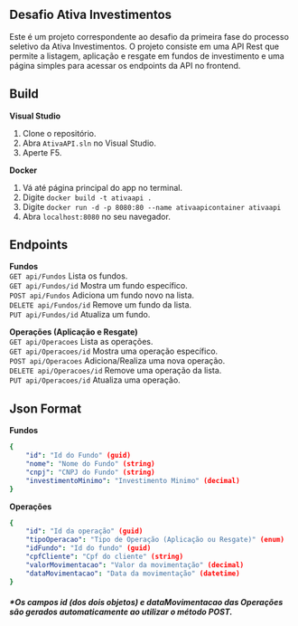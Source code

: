## Desafio Ativa Investimentos

Este é um projeto correspondente ao desafio da primeira fase do processo seletivo da Ativa Investimentos. O projeto consiste em uma API Rest que permite a listagem, aplicação e resgate em fundos de investimento e uma página simples para acessar os endpoints da API no frontend.


## Build
**Visual Studio**
1.  Clone o repositório.
2.  Abra `AtivaAPI.sln` no Visual Studio.
3.  Aperte F5.

**Docker**
1.  Vá até página principal do app no terminal.
2.  Digite `docker build -t ativaapi .`
3.  Digite `docker run -d -p 8080:80 --name ativaapicontainer ativaapi`
4.  Abra `localhost:8080` no seu navegador.

## Endpoints
 **Fundos**   
`GET api/Fundos` Lista os fundos.   
`GET api/Fundos/id` Mostra um fundo específico.   
`POST api/Fundos` Adiciona um fundo novo na lista.   
`DELETE api/Fundos/id` Remove um fundo da lista.   
`PUT api/Fundos/id` Atualiza um fundo.   

**Operações (Aplicação e Resgate)**   
`GET api/Operacoes` Lista as operações.   
`GET api/Operacoes/id` Mostra uma operação específico.   
`POST api/Operacoes` Adiciona/Realiza uma nova operação.   
`DELETE api/Operacoes/id` Remove uma operação da lista.   
`PUT api/Operacoes/id` Atualiza uma operação.

## Json Format

**Fundos**
```yaml
{
    "id": "Id do Fundo" (guid)
    "nome": "Nome do Fundo" (string)
    "cnpj": "CNPJ do Fundo" (string)
    "investimentoMinimo": "Investimento Minimo" (decimal)
}
```
**Operações**
```yaml
{
    "id": "Id da operação" (guid)
    "tipoOperacao": "Tipo de Operação (Aplicação ou Resgate)" (enum) 
    "idFundo": "Id do fundo" (guid)
    "cpfCliente": "Cpf do cliente" (string)
    "valorMovimentacao": "Valor da movimentação" (decimal)
    "dataMovimentacao": "Data da movimentação" (datetime)
}
```
##### **Os campos id (dos dois objetos) e dataMovimentacao das Operações são gerados automaticamente ao utilizar o método POST.*
